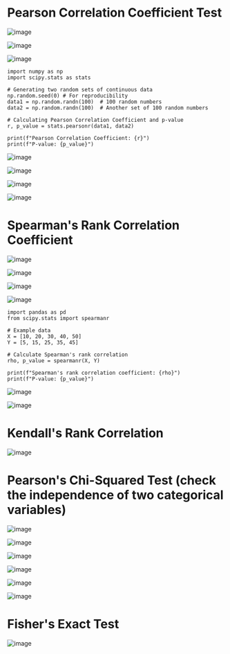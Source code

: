 # Pearson Correlation Coefficient Test

![image](https://github.com/yangshiteng/Data-Science-Learning-Path/assets/60442877/aeace57a-53f3-4880-aa07-8a2615ec7a26)

![image](https://github.com/yangshiteng/Data-Science-Learning-Path/assets/60442877/93844427-c480-43f0-af79-01526b37b800)

![image](https://github.com/yangshiteng/Data-Science-Learning-Path/assets/60442877/0a0ee3cd-39c2-4c17-98ee-63648ca28fa7)

    import numpy as np
    import scipy.stats as stats
    
    # Generating two random sets of continuous data
    np.random.seed(0) # For reproducibility
    data1 = np.random.randn(100)  # 100 random numbers
    data2 = np.random.randn(100)  # Another set of 100 random numbers
    
    # Calculating Pearson Correlation Coefficient and p-value
    r, p_value = stats.pearsonr(data1, data2)
    
    print(f"Pearson Correlation Coefficient: {r}")
    print(f"P-value: {p_value}")

![image](https://github.com/yangshiteng/Data-Science-Learning-Path/assets/60442877/58226417-d9fe-44aa-835d-d669474165ad)

![image](https://github.com/yangshiteng/Data-Science-Learning-Path/assets/60442877/d80f7194-5ee4-4b91-90f5-a9aa03edac63)

![image](https://github.com/yangshiteng/Data-Science-Learning-Path/assets/60442877/749425a4-6bdb-4280-8443-bcc8353663a0)

![image](https://github.com/yangshiteng/Data-Science-Learning-Path/assets/60442877/8ce1ca64-5487-47dc-a2c6-e63d8dbc00ef)


# Spearman's Rank Correlation Coefficient

![image](https://github.com/yangshiteng/Data-Science-Learning-Path/assets/60442877/3fba314e-dae9-404d-ac8f-e0b23263788d)

![image](https://github.com/yangshiteng/Data-Science-Learning-Path/assets/60442877/2be791f2-07d0-4d74-84a0-c8d9aca60640)

![image](https://github.com/yangshiteng/Data-Science-Learning-Path/assets/60442877/2703b44b-084a-4f82-90ee-11aceda94a04)

![image](https://github.com/yangshiteng/Data-Science-Learning-Path/assets/60442877/40883023-1efa-4d52-8d06-7f8942681144)

    import pandas as pd
    from scipy.stats import spearmanr
    
    # Example data
    X = [10, 20, 30, 40, 50]
    Y = [5, 15, 25, 35, 45]
    
    # Calculate Spearman's rank correlation
    rho, p_value = spearmanr(X, Y)
    
    print(f"Spearman's rank correlation coefficient: {rho}")
    print(f"P-value: {p_value}")

![image](https://github.com/yangshiteng/Data-Science-Learning-Path/assets/60442877/0fcc858c-97bf-4bbb-806f-bdd931f98c94)

![image](https://github.com/yangshiteng/Data-Science-Learning-Path/assets/60442877/0655ddaa-3134-4f59-be28-3a0c9b717fa9)


# Kendall's Rank Correlation

![image](https://user-images.githubusercontent.com/60442877/190044532-237da061-d455-4217-911e-6e50b9f2fd87.png)

# Pearson's Chi-Squared Test (check the independence of two categorical variables)

![image](https://user-images.githubusercontent.com/60442877/191394651-fb99e837-0176-4fc7-bf15-5681c1e442dd.png)

![image](https://user-images.githubusercontent.com/60442877/191394723-52d73d8f-3810-4e48-8b4e-d1af5c1bb6d8.png)

![image](https://user-images.githubusercontent.com/60442877/191396141-8ee0d13e-79c7-4891-b8d1-facc684c51f1.png)

![image](https://user-images.githubusercontent.com/60442877/191396831-e3006b8e-35a3-472e-879e-c98e854a0632.png)

![image](https://user-images.githubusercontent.com/60442877/191396853-669d6729-fa86-4223-b743-8cae0f20a215.png)

![image](https://user-images.githubusercontent.com/60442877/191396960-9c1c48c8-c99f-4d26-9fa8-fba75a3e424b.png)

# Fisher's Exact Test

![image](https://user-images.githubusercontent.com/60442877/191397877-26544621-e70f-4d97-91fb-e26e371d0293.png)
